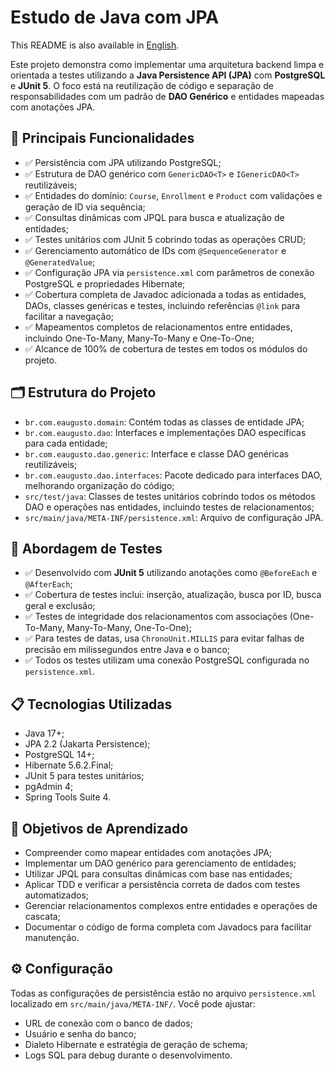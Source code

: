 <h1>Estudo de Java com JPA</h1>
<p>
  This README is also available in <a href="./README.md">English</a>.
</p>
<p>
  Este projeto demonstra como implementar uma arquitetura backend limpa e orientada a testes utilizando a
  <strong>Java Persistence API (JPA)</strong> com <strong>PostgreSQL</strong> e <strong>JUnit 5</strong>.
  O foco está na reutilização de código e separação de responsabilidades com um padrão de <strong>DAO Genérico</strong> e entidades mapeadas com anotações JPA.
</p>
<h2>🚀 Principais Funcionalidades</h2>
<ul>
  <li>✅ Persistência com JPA utilizando PostgreSQL;</li>
  <li>✅ Estrutura de DAO genérico com <code>GenericDAO&lt;T&gt;</code> e <code>IGenericDAO&lt;T&gt;</code> reutilizáveis;</li>
  <li>✅ Entidades do domínio: <code>Course</code>, <code>Enrollment</code> e <code>Product</code> com validações e geração de ID via sequência;</li>
  <li>✅ Consultas dinâmicas com JPQL para busca e atualização de entidades;</li>
  <li>✅ Testes unitários com JUnit 5 cobrindo todas as operações CRUD;</li>
  <li>✅ Gerenciamento automático de IDs com <code>@SequenceGenerator</code> e <code>@GeneratedValue</code>;</li>
  <li>✅ Configuração JPA via <code>persistence.xml</code> com parâmetros de conexão PostgreSQL e propriedades Hibernate;</li>
  <li>✅ Cobertura completa de Javadoc adicionada a todas as entidades, DAOs, classes genéricas e testes, incluindo referências <code>@link</code> para facilitar a navegação;</li>
  <li>✅ Mapeamentos completos de relacionamentos entre entidades, incluindo One-To-Many, Many-To-Many e One-To-One;</li>
  <li>✅ Alcance de 100% de cobertura de testes em todos os módulos do projeto.</li>
</ul>
<h2>🗂️ Estrutura do Projeto</h2>
<ul>
  <li><code>br.com.eaugusto.domain</code>: Contém todas as classes de entidade JPA;</li>
  <li><code>br.com.eaugusto.dao</code>: Interfaces e implementações DAO específicas para cada entidade;</li>
  <li><code>br.com.eaugusto.dao.generic</code>: Interface e classe DAO genéricas reutilizáveis;</li>
  <li><code>br.com.eaugusto.dao.interfaces</code>: Pacote dedicado para interfaces DAO, melhorando organização do código;</li>
  <li><code>src/test/java</code>: Classes de testes unitários cobrindo todos os métodos DAO e operações nas entidades, incluindo testes de relacionamentos;</li>
  <li><code>src/main/java/META-INF/persistence.xml</code>: Arquivo de configuração JPA.</li>
</ul>
<h2>🧪 Abordagem de Testes</h2>
<ul>
  <li>✅ Desenvolvido com <strong>JUnit 5</strong> utilizando anotações como <code>@BeforeEach</code> e <code>@AfterEach</code>;</li>
  <li>✅ Cobertura de testes inclui: inserção, atualização, busca por ID, busca geral e exclusão;</li>
  <li>✅ Testes de integridade dos relacionamentos com associações (One-To-Many, Many-To-Many, One-To-One);</li>
  <li>✅ Para testes de datas, usa <code>ChronoUnit.MILLIS</code> para evitar falhas de precisão em milissegundos entre Java e o banco;</li>
  <li>✅ Todos os testes utilizam uma conexão PostgreSQL configurada no <code>persistence.xml</code>.</li>
</ul>
<h2>📋 Tecnologias Utilizadas</h2>
<ul>
  <li>Java 17+;</li>
  <li>JPA 2.2 (Jakarta Persistence);</li>
  <li>PostgreSQL 14+;</li>
  <li>Hibernate 5.6.2.Final;</li>
  <li>JUnit 5 para testes unitários;</li>
  <li>pgAdmin 4;</li>
  <li>Spring Tools Suite 4.</li>
</ul>
<h2>📑 Objetivos de Aprendizado</h2>
<ul>
  <li>Compreender como mapear entidades com anotações JPA;</li>
  <li>Implementar um DAO genérico para gerenciamento de entidades;</li>
  <li>Utilizar JPQL para consultas dinâmicas com base nas entidades;</li>
  <li>Aplicar TDD e verificar a persistência correta de dados com testes automatizados;</li>
  <li>Gerenciar relacionamentos complexos entre entidades e operações de cascata;</li>
  <li>Documentar o código de forma completa com Javadocs para facilitar manutenção.</li>
</ul>
<h2>⚙️ Configuração</h2>
<p>
  Todas as configurações de persistência estão no arquivo <code>persistence.xml</code> localizado em
  <code>src/main/java/META-INF/</code>. Você pode ajustar:
</p>
<ul>
  <li>URL de conexão com o banco de dados;</li>
  <li>Usuário e senha do banco;</li>
  <li>Dialeto Hibernate e estratégia de geração de schema;</li>
  <li>Logs SQL para debug durante o desenvolvimento.</li>
</ul>
